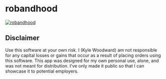 # robandhood



[![robandhood](https://i.imgur.com/kWdyujm.png)](https://youtu.be/ZCdV_SkhZ0Q "robandhood")


<h2>Disclaimer</h2>
Use this software at your own risk. I (Kyle Woodward) am not responsible for any capital losses or gains that occur as a result of placing orders using this software.  This app was designed for my own personal use, alone, and was not meant for distribution. I've only made it public so that I can showcase it to potential employers.
